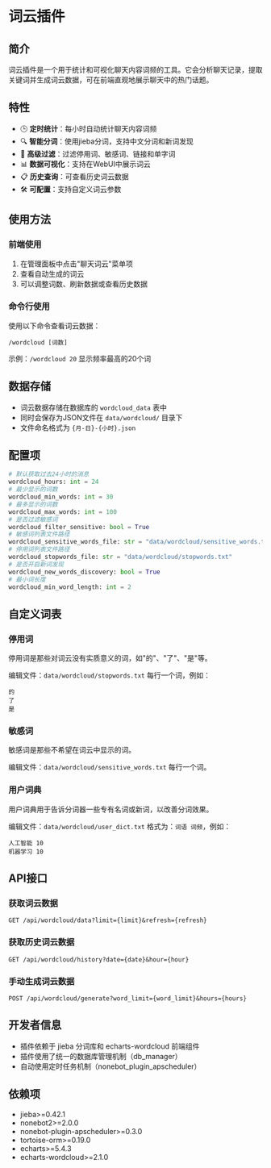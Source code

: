 # 词云插件

## 简介

词云插件是一个用于统计和可视化聊天内容词频的工具。它会分析聊天记录，提取关键词并生成词云数据，可在前端直观地展示聊天中的热门话题。

## 特性

- 🕒 **定时统计**：每小时自动统计聊天内容词频
- 🔍 **智能分词**：使用jieba分词，支持中文分词和新词发现
- 🧹 **高级过滤**：过滤停用词、敏感词、链接和单字词
- 📊 **数据可视化**：支持在WebUI中展示词云
- 📋 **历史查询**：可查看历史词云数据
- 🛠️ **可配置**：支持自定义词云参数

## 使用方法

### 前端使用

1. 在管理面板中点击"聊天词云"菜单项
2. 查看自动生成的词云
3. 可以调整词数、刷新数据或查看历史数据

### 命令行使用

使用以下命令查看词云数据：

```
/wordcloud [词数]
```

示例：`/wordcloud 20` 显示频率最高的20个词

## 数据存储

- 词云数据存储在数据库的 `wordcloud_data` 表中
- 同时会保存为JSON文件在 `data/wordcloud/` 目录下
- 文件命名格式为 `{月-日}-{小时}.json`

## 配置项

```python
# 默认获取过去24小时的消息
wordcloud_hours: int = 24
# 最少显示的词数
wordcloud_min_words: int = 30
# 最多显示的词数
wordcloud_max_words: int = 100
# 是否过滤敏感词
wordcloud_filter_sensitive: bool = True
# 敏感词列表文件路径
wordcloud_sensitive_words_file: str = "data/wordcloud/sensitive_words.txt"
# 停用词列表文件路径
wordcloud_stopwords_file: str = "data/wordcloud/stopwords.txt"
# 是否开启新词发现
wordcloud_new_words_discovery: bool = True
# 最小词长度
wordcloud_min_word_length: int = 2
```

## 自定义词表

### 停用词

停用词是那些对词云没有实质意义的词，如"的"、"了"、"是"等。

编辑文件：`data/wordcloud/stopwords.txt`
每行一个词，例如：
```
的
了
是
```

### 敏感词

敏感词是那些不希望在词云中显示的词。

编辑文件：`data/wordcloud/sensitive_words.txt`
每行一个词。

### 用户词典

用户词典用于告诉分词器一些专有名词或新词，以改善分词效果。

编辑文件：`data/wordcloud/user_dict.txt`
格式为：`词语 词频`，例如：
```
人工智能 10
机器学习 10
```

## API接口

### 获取词云数据

```
GET /api/wordcloud/data?limit={limit}&refresh={refresh}
```

### 获取历史词云数据

```
GET /api/wordcloud/history?date={date}&hour={hour}
```

### 手动生成词云数据

```
POST /api/wordcloud/generate?word_limit={word_limit}&hours={hours}
```

## 开发者信息

- 插件依赖于 jieba 分词库和 echarts-wordcloud 前端组件
- 插件使用了统一的数据库管理机制（db_manager）
- 自动使用定时任务机制（nonebot_plugin_apscheduler）

## 依赖项

- jieba>=0.42.1
- nonebot2>=2.0.0
- nonebot-plugin-apscheduler>=0.3.0
- tortoise-orm>=0.19.0
- echarts>=5.4.3
- echarts-wordcloud>=2.1.0 